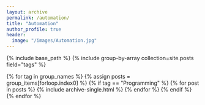 ```yaml
---
layout: archive
permalink: /automation/
title: "Automation"
author_profile: true
header:
  image: "/images/Automation.jpg"
---
```




{% include base_path %}
{% include group-by-array collection=site.posts field="tags" %}

{% for tag in group_names %}
  {% assign posts = group_items[forloop.index0] %}
  {% if tag == "Programming" %}
    {% for post in posts %}
      {% include archive-single.html %}
    {% endfor %}
  {% endif %}
{% endfor %}
